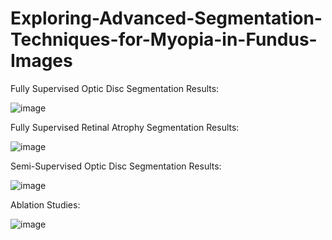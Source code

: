 # Exploring-Advanced-Segmentation-Techniques-for-Myopia-in-Fundus-Images

Fully Supervised Optic Disc Segmentation Results:

![image](https://github.com/user-attachments/assets/40f3dd80-cefd-48be-ab0e-6965e288483d)


Fully Supervised Retinal Atrophy Segmentation Results:

![image](https://github.com/user-attachments/assets/7ae17199-68f1-468e-ac4b-5ba5ead3e754)


Semi-Supervised Optic Disc Segmentation Results:

![image](https://github.com/user-attachments/assets/2a148c75-ef11-46f3-b181-e9699a5b5880)


Ablation Studies:

![image](https://github.com/user-attachments/assets/d9a23fff-9a7f-4e82-8a04-9e07cec60b80)
